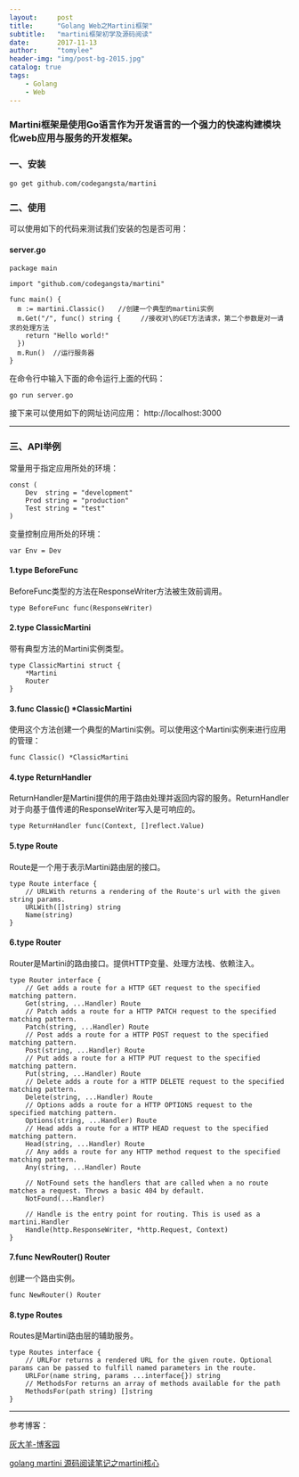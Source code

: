 ```yaml
---
layout:     post
title:      "Golang Web之Martini框架"
subtitle:   "martini框架初学及源码阅读"
date:       2017-11-13
author:     "tomylee"
header-img: "img/post-bg-2015.jpg"
catalog: true
tags:
    - Golang
    - Web
---
```


### Martini框架是使用Go语言作为开发语言的一个强力的快速构建模块化web应用与服务的开发框架。

### 一、安装
```
go get github.com/codegangsta/martini
```
### 二、使用
可以使用如下的代码来测试我们安装的包是否可用：

#### server.go
```
package main

import "github.com/codegangsta/martini"

func main() {
  m := martini.Classic()　　//创建一个典型的martini实例
  m.Get("/", func() string {     //接收对\的GET方法请求，第二个参数是对一请求的处理方法
    return "Hello world!"
  })
  m.Run()  //运行服务器
}
```
在命令行中输入下面的命令运行上面的代码：

```
go run server.go
```
接下来可以使用如下的网址访问应用：
http://localhost:3000

---
### 三、API举例
常量用于指定应用所处的环境：
```
const (
    Dev  string = "development"
    Prod string = "production"
    Test string = "test"
)
```
变量控制应用所处的环境：
```
var Env = Dev
```

#### 1.type BeforeFunc

BeforeFunc类型的方法在ResponseWriter方法被生效前调用。
```
type BeforeFunc func(ResponseWriter)
```

#### 2.type ClassicMartini
带有典型方法的Martini实例类型。
```
type ClassicMartini struct {
    *Martini
    Router
}
```

#### 3.func Classic() *ClassicMartini
使用这个方法创建一个典型的Martini实例。可以使用这个Martini实例来进行应用的管理：
```
func Classic() *ClassicMartini
```
#### 4.type ReturnHandler
ReturnHandler是Martini提供的用于路由处理并返回内容的服务。ReturnHandler对于向基于值传递的ResponseWriter写入是可响应的。
```
type ReturnHandler func(Context, []reflect.Value)
```
#### 5.type Route
Route是一个用于表示Martini路由层的接口。
```
type Route interface {
    // URLWith returns a rendering of the Route's url with the given string params.
    URLWith([]string) string
    Name(string)
}
```
#### 6.type Router
Router是Martini的路由接口。提供HTTP变量、处理方法栈、依赖注入。
```
type Router interface {
    // Get adds a route for a HTTP GET request to the specified matching pattern.
    Get(string, ...Handler) Route
    // Patch adds a route for a HTTP PATCH request to the specified matching pattern.
    Patch(string, ...Handler) Route
    // Post adds a route for a HTTP POST request to the specified matching pattern.
    Post(string, ...Handler) Route
    // Put adds a route for a HTTP PUT request to the specified matching pattern.
    Put(string, ...Handler) Route
    // Delete adds a route for a HTTP DELETE request to the specified matching pattern.
    Delete(string, ...Handler) Route
    // Options adds a route for a HTTP OPTIONS request to the specified matching pattern.
    Options(string, ...Handler) Route
    // Head adds a route for a HTTP HEAD request to the specified matching pattern.
    Head(string, ...Handler) Route
    // Any adds a route for any HTTP method request to the specified matching pattern.
    Any(string, ...Handler) Route

    // NotFound sets the handlers that are called when a no route matches a request. Throws a basic 404 by default.
    NotFound(...Handler)

    // Handle is the entry point for routing. This is used as a martini.Handler
    Handle(http.ResponseWriter, *http.Request, Context)
}
```

#### 7.func NewRouter() Router
创建一个路由实例。
```
func NewRouter() Router
```

#### 8.type Routes
Routes是Martini路由层的辅助服务。
```
type Routes interface {
    // URLFor returns a rendered URL for the given route. Optional params can be passed to fulfill named parameters in the route.
    URLFor(name string, params ...interface{}) string
    // MethodsFor returns an array of methods available for the path
    MethodsFor(path string) []string
}
```

---

参考博客：

[灰大羊-博客园](http://www.cnblogs.com/sitemanager/)

[golang martini 源码阅读笔记之martini核心](http://www.cnblogs.com/bicowang/p/5251267.html)
